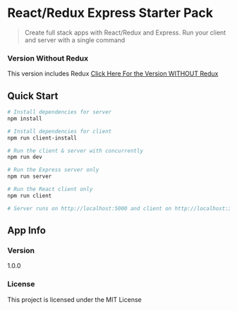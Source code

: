 # React/Redux Express Starter Pack

> Create full stack apps with React/Redux and Express. Run your client and server with a single command

### Version Without Redux

This version includes Redux
[Click Here For the Version WITHOUT Redux](https://github.com/bradtraversy/react_express_starter)

## Quick Start

```bash
# Install dependencies for server
npm install

# Install dependencies for client
npm run client-install

# Run the client & server with concurrently
npm run dev

# Run the Express server only
npm run server

# Run the React client only
npm run client

# Server runs on http://localhost:5000 and client on http://localhost:3000
```

## App Info

### Version

1.0.0

### License

This project is licensed under the MIT License
